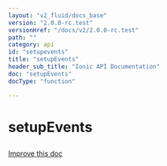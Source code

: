 ```yaml
---
layout: "v2_fluid/docs_base"
version: "2.0.0-rc.test"
versionHref: "/docs/v2/2.0.0-rc.test"
path: ""
category: api
id: "setupevents"
title: "setupEvents"
header_sub_title: "Ionic API Documentation"
doc: "setupEvents"
docType: "function"

---
```










<h1 class="api-title">
<a class="anchor" name="setup-events" href="#setup-events"></a>

setupEvents





</h1>

<a class="improve-v2-docs" href="http://github.com/driftyco/ionic/edit/master//src/util/events.ts#L106">
Improve this doc
</a>










<!-- @usage tag -->


<!-- @property tags -->



<!-- instance methods on the class -->




<!-- related link --><!-- end content block -->


<!-- end body block -->

